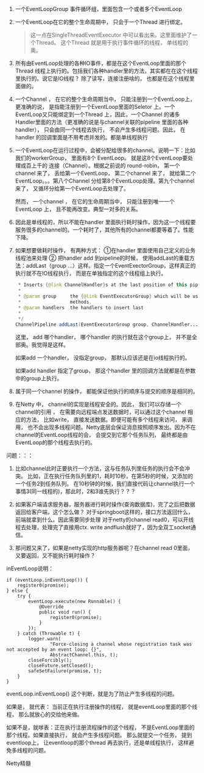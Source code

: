 





1. 一个EventLoopGroup 事件循环组，里面包含一个或者多个EventLoop

2. 一个EventLoop在它的整个生命周期中， 只会于一个Thread 进行绑定。

   > 这一点在SingleThreadEventExecutor 中可以看出来。这里面维护了一个Thread。 这个Thread 就是用于执行事件循环的线程， 单线程的奥。

3. 所有由EventLoop处理的各种IO事件，都是在这个EventLoop里面的那个Thread 线程上执行的。包括我们各种handler里的方法，其实都在在这个线程里执行的。说它是IO线程？ 除了读写，连接注册啥的， 也都是在这个线程里面做的。

4. 一个Channel ， 在它的整个生命周期当中， 只能注册到一个EventLoop上， 更准确的说， 是指能注册到一个EventLoop里面的Seletor 上。一个EventLoop又只能绑定到一个Thread 上，因此，一个Channel 的诸多Handler里面的方法（更准确的说是与channel关联的pipeline 里面的各种handler）， 只会由同一个线程去执行， 不会产生多线程问题。因此， 在handler 的回调里面是不用考虑并发的。都是单线程执行

5. 一个EventLoop在运行过程中，会被分配给很多的channel。说明一下：比如我们的workerGroup， 里面有8个  EventLoop。  就是这8个EventLoop要处理成百上千的  连接（Channel）。根据之前说的  round-robin，  第一个channel 来了， 丢给第一个EventLoop， 第二个channel 来了， 就给第二个EventLoop。。。第八个Channel 分给第8个EventLoop处理。第九个channel 来了， 又循环分给第一个EventLoop去处理了。

   然而， 一个channel ， 在它的生命周期当中， 只能注册到唯一一个 EventLoop 上， 且不能再改变。典型一对多的关系。

6. 因此是单线程的，所以不能在handler 里面执行耗时操作，因为这一个线程要服务很多的channel的。一个耗时了，其他所有的channel都要等着了。性能下降。

7. 如果想要做耗时操作， 有两种方式：   ①在handler 里面使用自己定义的业务线程池来处理  ② 把handler add 到pipeline的时候， 使用addLast的重载方法：addLast（group ...）这样。指定一个EventExectorGroup，这样真正的执行就不在IO线程执行， 而是在单独指定的这个线程组上执行。

   ```java
    * Inserts {@link ChannelHandler}s at the last position of this pipeline.
    *
    * @param group     the {@link EventExecutorGroup} which will be used to execute the {@link ChannelHandler}s
    *                  methods.
    * @param handlers  the handlers to insert last
    *
    */
   ChannelPipeline addLast(EventExecutorGroup group, ChannelHandler... handlers);
   ```

   这里， add 哪个handler， 哪个handler 的执行就在这个group上， 并不是全部奥。我觉得是这样。

   如果add 一个handler， 没指定group， 那默认应该还是在io线程执行的。

   如果add handler 指定了group， 那这个handler 里的回调方法就都是在参数中的group上执行。

8. 属于同一个channel 的操作， 都能保证他执行的顺序与提交的顺序是相同的。
9. 在Netty 中， channel的实现是线程安全的。因此， 我们可以存储一个channel的引用 ， 在需要向远程端点发送数据时，可以通过这个channel 相应的方法， 比如write， 直接发送数据。即便可能有多个线程来访问， 来调用， 也不会出现多线程问题。Netty底层会保证消息按照顺序发出。因为不在channel的EventLoop线程的会， 会提交到它那个任务队列， 最终都是由EventLoop的那个线程去执行的。

问题：：：

1. 比如channel此时正要执行一个方法，这与任务队列里任务的执行会不会冲突。
   比如，正在执行任务队列里的1，耗时10秒，在第5秒的时候，又添加的一个任务2到任务队列。
   在10秒钟的时候，我们直接代码让channel执行一个事情3(同一线程的)，那此时，2和3谁先执行？？？

2. 如果客户端请求服务器，服务器进行耗时操作(查询数据库)，完了之后把数据返回给客户端，这个怎么做？
   对于springboot这样的，接口方法返回什么，前端就拿到什么。因此需要同步处理
   对于netty的channel read0，可以开线程去处理，处理完了直接用ctx. write andflush就好了，因为全双工socket通信。

3. 那问题又来了，如果是netty实现的http服务器呢？在channel read 0里面，又要返回，又不能执行耗时操作？



inEventLoop说明：

```
if (eventLoop.inEventLoop()) {
    register0(promise);
} else {
    try {
        eventLoop.execute(new Runnable() {
            @Override
            public void run() {
                register0(promise);
            }
        });
    } catch (Throwable t) {
        logger.warn(
                "Force-closing a channel whose registration task was not accepted by an event loop: {}",
                AbstractChannel.this, t);
        closeForcibly();
        closeFuture.setClosed();
        safeSetFailure(promise, t);
    }
}
```



eventLoop.inEventLoop() 这个判断，就是为了防止产生多线程的问题。

如果是， 就代表：  当前正在执行注册操作的线程， 就是eventLoop里面的那个线程， 那么就放心的交给他来做。

如果不是，就嗲表：正在执行注册流程操作的这个线程， 不是EventLoop里面的那个线程。如果直接执行， 就会产生多线程问题。 那么就提交一个任务， 提到eventloop上， 让eventloop的那个thread 再去执行，还是单线程执行，  这样避免多线程的问题。





Netty精髓

